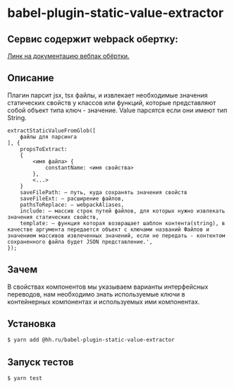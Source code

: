 # babel-plugin-static-value-extractor

## Сервис содержит webpack обертку:

[Линк на документацию вебпак обёртки.](src/static-value-extractor-plugin.md)

## Описание

Плагин парсит jsx, tsx файлы, и извлекает необходимые значения статических свойств у классов или функций, которые представляют собой объект типа ключ - значение. Value парсятся если они имеют тип String.

```
extractStaticValueFromGlob([
    файлы для парсинга
], {
    propsToExtract: 
    { 
        <имя файла> {
            constantName: <имя свойства>
        },
        <...>   
    }
    saveFilePath: — путь, куда сохранять значения свойств
    saveFileExt: — расширение файлов,
    pathsToReplace: — webpackAliases,
    include: — массив строк путей файлов, для которых нужно извлекать значения статических свойств,
    template: — функция которая возвращает шаблон контента(string), в качестве аргумента передается объект с ключами названий Файлов и значением массивов извлеченных значений, если не передать - контентом сохраненного файла будет JSON представление.',
});
```

## Зачем

В свойствах компонентов мы указываем варианты интерфейсных переводов, нам необходимо знать используемые ключи в 
контейнерных компонентах и используемых ими компонентах.

## Установка

```sh
$ yarn add @hh.ru/babel-plugin-static-value-extractor
```

## Запуск тестов

 ```sh
 $ yarn test
 ```
